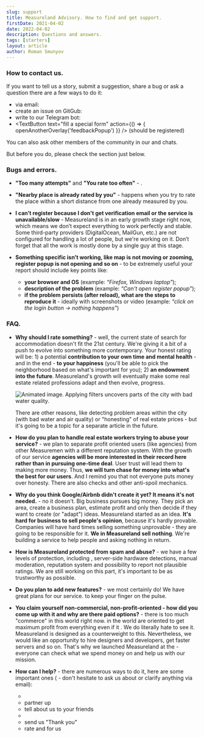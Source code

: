 ```yaml
---
slug: support
title: Measureland Advisory. How to find and get support.
firstDate: 2021-04-02
date: 2022-04-02
description: Questions and answers.
tags: [starters]
layout: article
author: Roman Smunyov
---
```


<script>
    import TextLink from "$lib/components/ui-elements/TextLink.svelte";
    import TextButton from "$lib/components/ui-elements/TextButton.svelte";
    import Image from "$lib/components/Article/Image.svelte";
    import { openAnotherOverlay } from '$lib/utilities/helpers.js';
</script>

### How to contact us.
If you want to tell us a story, submit a suggestion, share a bug or ask a question there are a few ways to do it:
- via email: <TextLink href="mailto:support@measureland.org" text="support@measureland.org" />
- create an issue on GitGub: <TextLink href="https://github.com/RomanistHere/Measureland" blank={true} text="https://github.com/RomanistHere/Measureland" />
- write to our Telegram bot: <TextLink href="https://t.me/MeasurelandBot" blank={true} text="https://t.me/MeasurelandBot" />
- <TextButton text="fill a special form" action={() => { openAnotherOverlay('feedbackPopup') }} /> (should be registered)

You can also ask other members of the community in our <TextLink href="https://t.me/joinchat/sw16jwDFfJxhZGVi" blank={true} text="Telegram" /> and <TextLink href="https://discord.gg/PBrXUhqJhC" blank={true} text="Discord" /> chats.

But before you do, please check the section just below. <span id="errors"></span>

### Bugs and errors.
- **"Too many attempts"** and **"You rate too often"** - <TextLink href="../how-to-become-citizen/" text="how to resolve" />.
- **"Nearby place is already rated by you"** - happens when you try to rate the place within a short distance from one already measured by you.
- **I can’t register because I don't get verification email or the service is unavailable/slow** - Measureland is in an early growth stage right now, which means we don’t expect everything to work perfectly and stable. Some third-party providers (DigitalOcean, MailGun, etc.) are not configured for handling a lot of people, but we're working on it. Don’t forget that all the work is mostly done by a single guy at this stage.
- **Something specific isn’t working, like map is not moving or zooming, register popup is not opening and so on** - to be extremely useful your report should include key points like:

    - **your browser and OS** (example: *“Firefox, Windows laptop”*);
    - **description of the problem** (example: *“Can't open register popup”*);
    - **if the problem persists (after reload), what are the steps to reproduce it** - ideally with screenshots or video (example: *“click on the login button → nothing happens”*) <span id="faq"></span>

### FAQ.

- **Why should I rate something?** - well, the current state of search for accommodation doesn't fit the 21st century. We're giving it a bit of a push to evolve into something more contemporary. Your honest rating will be: 1) a potential **contribution to your own time and mental health** - and in the end - **to your happiness** (you'll be able to pick the neighborhood based on what's important for you); 2) **an endowment into the future**. Measureland's growth will eventually make some real estate related professions adapt and then evolve, progress.
    
    <Image src="minsk_water-en.gif" caption="User ratings with filters show pretty accurate water quality distribution in Minsk." alt="Animated image. Applying filters uncovers parts of the city with bad water quality." />
  
    There are other reasons, like detecting problem areas within the city (with bad water and air quality) or "honesting" of real estate prices - but it's going to be a topic for a separate article in the future. <span id="faq-abuse"></span>
- **How do you plan to handle real estate workers trying to abuse your service?** - we plan to separate profit oriented users (like agencies) from other Measuremen with a different reputation system. With the growth of our service **agencies will be more interested in their record here rather than in pursuing one-time deal**. User trust will lead them to making more money. Thus, **we will turn chase for money into what's the best for our users**. And I remind you that not everyone puts money over honesty. There are also checks and other anti-spoil mechanics. <span id="faq-faang"></span>
- **Why do you think Google/Airbnb didn't create it yet? It means it's not needed.** - no it doesn't. Big business pursues big money. They pick an area, create a business plan, estimate profit and only then decide if they want to create (or "adapt") ideas. Measureland started as an idea. **It's hard for business to sell people's opinion**, because it's hardly provable. Companies will have hard times selling something unprovable - they are going to be responsible for it. **We in Measureland sell nothing**. We're building a service to help people and asking nothing in return. <span id="faq-protection"></span>
- **How is Measureland protected from spam and abuse?** - we have a few levels of protection, including <TextLink href="../how-to-become-citizen/" text="different limitations" />, server-side hardware detections, manual moderation, reputation system and possibility to report not plausible ratings. We are still working on this part, it's important to be as trustworthy as possible.
- **Do you plan to add new features?** - we most certainly do! We have great plans for our service. <TextLink href="https://t.me/measureland" blank={true} text="Follow the news" /> to keep your finger on the pulse.
- **You claim yourself non-commercial, non-profit-oriented - how did you come up with it and why are there paid options?** - there is too much "commerce" in this world right now. <TextLink href="https://stallman.org/facebook.html" blank={true} text="Most popular services" /> in the world are oriented to get maximum profit from everything even if it <TextLink href="https://www.thesocialdilemma.com/" blank={true} text="can harm its users" />. We do literally hate to see it. Measureland is designed as a counterweight to this. Nevertheless, we would like an opportunity to hire designers and developers, get faster servers and so on. That's why we launched Measureland at the <TextLink href="https://opencollective.com/measureland" blank={true} text="Open Collective" /> - everyone can check what we spend money on and help us with our mission. <span id="faq-help"></span>
- **How can I help?** - there are numerous ways to do it, here are some important ones (<TextLink href="mailto:support@measureland.org" text="support@measureland.org" /> - don't hesitate to ask us about or clarify anything via email):

    - <TextLink href="https://github.com/RomanistHere/Measureland" blank={true} text="contribute" />
    - partner up
    - tell about us to your friends
    - <TextLink href="https://opencollective.com/measureland" blank={true} text="donate" />
    - send us "Thank you"
    - rate and <TextLink href="../write-a-guide/" text="write articles" /> for us
